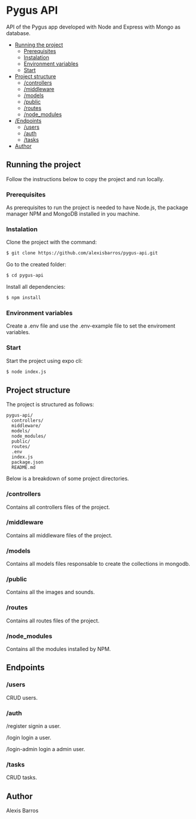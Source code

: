 # Pygus API

API of the Pygus app developed with Node and Express with Mongo as database.

- [Running the project](#running-the-project)
  - [Prerequisites](#prerequisites)
  - [Instalation](#instalation)
  - [Environment variables](#environment-variables)
  - [Start](#start)
- [Project structure](#project-structure)
  - [/controllers](#controllers)
  - [/middleware](#middleware)
  - [/models](#models)
  - [/public](#public)
  - [/routes](#routes)
  - [/node_modules](#node_modules)
- [/Endpoints](#endpoints)
  - [/users](#users)
  - [/auth](#auth)
  - [/tasks](#tasks)
- [Author](#author)

## Running the project

Follow the instructions below to copy the project and run locally.

### Prerequisites

As prerequisites to run the project is needed to have Node.js, the package manager NPM and MongoDB installed in you machine.

### Instalation

Clone the project with the command:

```sh
$ git clone https://github.com/alexisbarros/pygus-api.git
```

Go to the created folder:

```sh
$ cd pygus-api
```

Install all dependencies:

```sh
$ npm install
```

### Environment variables

Create a .env file and use the .env-example file to set the enviroment variables.

### Start

Start the project using expo cli:

```sh
$ node index.js
```

## Project structure

The project is structured as follows:

```
pygus-api/
  controllers/
  middleware/
  models/
  node_modules/
  public/
  routes/
  .env
  index.js
  package.json
  README.md
```

Below is a breakdown of some project directories.

### /controllers

Contains all controllers files of the project.

### /middleware

Contains all middleware files of the project.

### /models

Contains all models files responsable to create the collections in mongodb.

### /public

Contains all the images and sounds.

### /routes

Contains all routes files of the project.

### /node_modules

Contains all the modules installed by NPM.

## Endpoints

### /users

CRUD users.

### /auth

/register signin a user.

/login login a user.

/login-admin login a admin user.

### /tasks

CRUD tasks.

## Author

Alexis Barros
